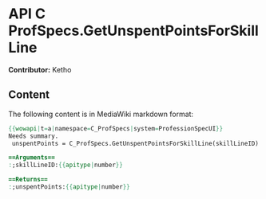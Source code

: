 # API C ProfSpecs.GetUnspentPointsForSkillLine

**Contributor:** Ketho

## Content

The following content is in MediaWiki markdown format:

```mediawiki
{{wowapi|t=a|namespace=C_ProfSpecs|system=ProfessionSpecUI}}
Needs summary.
 unspentPoints = C_ProfSpecs.GetUnspentPointsForSkillLine(skillLineID)

==Arguments==
:;skillLineID:{{apitype|number}}

==Returns==
:;unspentPoints:{{apitype|number}}
```